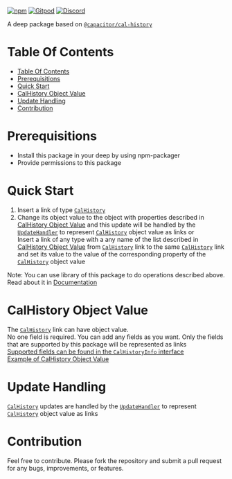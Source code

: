 [![npm](https://img.shields.io/npm/v/@deep-foundation/capacitor-cal-history.svg)](https://www.npmjs.com/package/@deep-foundation/capacitor-cal-history) 
[![Gitpod](https://img.shields.io/badge/Gitpod-ready--to--code-blue?logo=gitpod)](https://gitpod.io/#https://github.com/deep-foundation/capacitor-cal-history) 
[![Discord](https://badgen.net/badge/icon/discord?icon=discord&label&color=purple)](https://discord.gg/deep-foundation)

A deep package based on [`@capacitor/cal-history`](https://www.npmjs.com/package/@capacitor/cal-history) 

# Table Of Contents
<!-- TABLE_OF_CONTENTS_START -->
- [Table Of Contents](#table-of-contents)
- [Prerequisitions](#prerequisitions)
- [Quick Start](#quick-start)
- [CalHistory Object Value](#calhistory-object-value)
- [Update Handling](#update-handling)
- [Contribution](#contribution)

<!-- TABLE_OF_CONTENTS_END -->

# Prerequisitions
- Install this package in your deep by using npm-packager
- Provide permissions to this package

# Quick Start

1. Insert a link of type [`CalHistory`] 
2. Change its object value to the object with properties described in [CalHistory Object Value](#cal-history-object-value) and this update will be handled by the [`UpdateHandler`](https://freephoenix888.github.io/object-to-links-async-converter/classes/Package.html#UpdateHandler) to represent [`CalHistory`] object value as links
or  
Insert a link of any type with a any name of the list described in [CalHistory Object Value](#cal-history-object-value) from [`CalHistory`] link to the same [`CalHistory`] link and set its value to the value of the corresponding property of the [`CalHistory`] object value

Note: You can use library of this package to do operations described above. Read about it in [Documentation]

# CalHistory Object Value

The [`CalHistory`] link can have object value.  
No one field is required. You can add any fields as you want.  Only the fields that are supported by this package will be represented as links   
[Supported fields can be found in the `CalHistoryInfo` interface](https://deep-foundation.github.io/capacitor-cal-history/types/CalHistoryInfo.html)  
[Example of CalHistory Object Value](https://deep-foundation.github.io/capacitor-cal-history/types/CalHistoryInfo.html#md:cal-history-info-example)

# Update Handling

[`CalHistory`] updates are handled by the [`UpdateHandler`](https://freephoenix888.github.io/object-to-links-async-converter/classes/Package.html#UpdateHandler) to represent [`CalHistory`] object value as links

# Contribution

Feel free to contribute. Please fork the repository and submit a pull request for any bugs, improvements, or features.

[`CalHistory`]: https://deep-foundation.github.io/capacitor-cal-history/classes/Package.html#CalHistory
[Documentation]: https://deep-foundation.github.io/capacitor-cal-history/